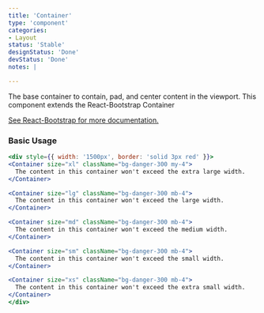 ```yaml
---
title: 'Container'
type: 'component'
categories:
- Layout
status: 'Stable'
designStatus: 'Done'
devStatus: 'Done'
notes: |

---
```


The base container to contain, pad, and center content in the viewport. This component extends the React-Bootstrap Container

<a href="https://react-bootstrap.github.io/layout/grid/" target="_blank" rel="noopener noreferrer">
  See React-Bootstrap for more documentation.
</a>

### Basic Usage

```jsx live
<div style={{ width: '1500px', border: 'solid 3px red' }}>
<Container size="xl" className="bg-danger-300 my-4">
  The content in this container won't exceed the extra large width.
</Container>

<Container size="lg" className="bg-danger-300 mb-4">
  The content in this container won't exceed the large width.
</Container>

<Container size="md" className="bg-danger-300 mb-4">
  The content in this container won't exceed the medium width.
</Container>

<Container size="sm" className="bg-danger-300 mb-4">
  The content in this container won't exceed the small width.
</Container>

<Container size="xs" className="bg-danger-300 mb-4">
  The content in this container won't exceed the extra small width.
</Container>
</div>
```
